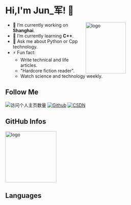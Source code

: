 

<!--
**duktig666/duktig666** is a ✨ _special_ ✨ repository because its `README.md` (this file) appears on your GitHub profile.

Here are some ideas to get you started:

- 🔭 I’m currently working on ...
- 🌱 I’m currently learning ...
- 👯 I’m looking to collaborate on ...
- 🤔 I’m looking for help with ...
- 💬 Ask me about ...
- 📫 How to reach me: ...
- 😄 Pronouns: ...
- ⚡ Fun fact: ...

-->



# Hi,I'm Jun_军! 👋

<img src="https://github-readme-stats.vercel.app/api?username=junasir&show_icons=true&theme=vue" alt="logo" height="160" align="right" width="50%" />

- 🔭 I’m currently working on **Shanghai**.
- 🌱 I’m currently learning **C++**.
- 💬 Ask me about Python or Cpp technology.
- ⚡ Fun fact: 
  - Write technical and life articles.
  - "Hardcore fiction reader".
  - Watch science and technology weekly.

## Follow Me
![访问个人主页数量](https://komarev.com/ghpvc/?username=junasir&color=green)
[![Github](https://img.shields.io/github/followers/junasir?label=Github&style=social)](https://github.com/junasir)
[![CSDN](https://img.shields.io/badge/-CSDN-c14438?style=flat-square&logo=C&logoColor=white)](https://blog.csdn.net/weixin_44868057?spm=1000.2115.3001.5343)

## GitHub Infos
<img src="https://github-profile-trophy.vercel.app/?username=junasir&theme=flat&column=7" alt="logo" height="160" align="center" style="margin: auto;" />

## Languages

